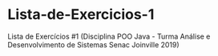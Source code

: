 # Lista-de-Exercicios-1
Lista de Exercícios #1 (Disciplina POO Java - Turma Análise e Desenvolvimento de Sistemas Senac Joinville 2019)
